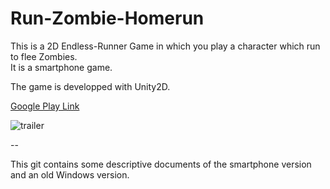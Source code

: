 # Run-Zombie-Homerun

This is a 2D Endless-Runner Game in which you play a character which run to flee Zombies.  
It is a smartphone game.

The game is developped with Unity2D.

[Google Play Link](https://play.google.com/apps/testing/com.VenterN.RZH)

![trailer](Trailer.gif)

--

This git contains some descriptive documents of the smartphone version and an old Windows version.
